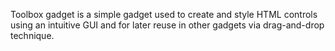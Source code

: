 Toolbox gadget is a simple gadget used to create and style HTML controls using an intuitive GUI and for later reuse in other gadgets via drag-and-drop technique.
